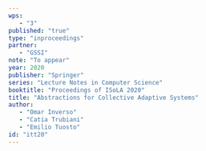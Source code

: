 ```yaml
---
wps: 
   - "3"
published: "true"
type: "inproceedings"
partner: 
   - "GSSI"
note: "To appear"
year: 2020
publisher: "Springer"
series: "Lecture Notes in Computer Science"
booktitle: "Proceedings of ISoLA 2020"
title: "Abstractions for Collective Adaptive Systems"
author: 
   - "Omar Inverso"
   - "Catia Trubiani"
   - "Emilio Tuosto"
id: "itt20"
---
```

